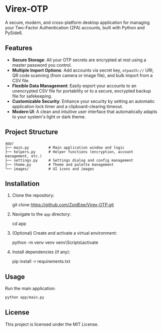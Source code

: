 # Virex-OTP

A secure, modern, and cross-platform desktop application for managing your Two-Factor Authentication (2FA) accounts, built with Python and PySide6.


## Features

- **Secure Storage**: All your OTP secrets are encrypted at rest using a master password you control.
- **Multiple Import Options**: Add accounts via secret key, `otpauth://` URI, QR code scanning (from camera or image file), and bulk import from a CSV file.
- **Flexible Data Management**: Easily export your accounts to an unencrypted CSV file for portability or to a secure, encrypted backup file for safekeeping.
- **Customizable Security**: Enhance your security by setting an automatic application lock timer and a clipboard-clearing timeout.
- **Modern UI**: A clean and intuitive user interface that automatically adapts to your system's light or dark theme.

## Project Structure
```
app/
├── main.py         # Main application window and logic
├── helpers.py      # Helper functions (encryption, account management, etc.)
├── settings.py     # Settings dialog and config management
├── theme.py        # Theme and palette management
└── images/         # UI icons and images
```

## Installation

1. Clone the repository:

    git clone https://github.com/ZoidEee/Virex-OTP.git

2. Navigate to the `app` directory:

   cd app

3. (Optional) Create and activate a virtual environment:
    
    python -m venv venv venv\Scripts\activate

4. Install dependencies (if any):

   pip install -r requirements.txt

## Usage

Run the main application:

```bash
python app/main.py
```

## License

This project is licensed under the MIT License.